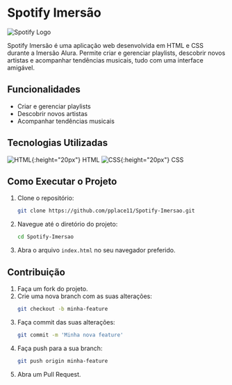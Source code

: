 # Spotify Imersão

![Spotify Logo](https://upload.wikimedia.org/wikipedia/commons/1/19/Spotify_logo_without_text.svg)

Spotify Imersão é uma aplicação web desenvolvida em HTML e CSS durante a Imersão Alura. Permite criar e gerenciar playlists, descobrir novos artistas e acompanhar tendências musicais, tudo com uma interface amigável.

## Funcionalidades

- Criar e gerenciar playlists
- Descobrir novos artistas
- Acompanhar tendências musicais

## Tecnologias Utilizadas

![HTML](https://upload.wikimedia.org/wikipedia/commons/6/61/HTML5_logo_and_wordmark.svg){:height="20px"} HTML
![CSS](https://upload.wikimedia.org/wikipedia/commons/d/d5/CSS3_logo_and_wordmark.svg){:height="20px"} CSS

## Como Executar o Projeto

1. Clone o repositório:
    ```bash
    git clone https://github.com/pplace11/Spotify-Imersao.git
    ```

2. Navegue até o diretório do projeto:
    ```bash
    cd Spotify-Imersao
    ```

3. Abra o arquivo `index.html` no seu navegador preferido.

## Contribuição

1. Faça um fork do projeto.
2. Crie uma nova branch com as suas alterações:
    ```bash
    git checkout -b minha-feature
    ```
3. Faça commit das suas alterações:
    ```bash
    git commit -m 'Minha nova feature'
    ```
4. Faça push para a sua branch:
    ```bash
    git push origin minha-feature
    ```
5. Abra um Pull Request.
